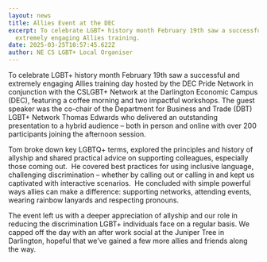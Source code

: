 ```yaml
---
layout: news
title: Allies Event at the DEC
excerpt: To celebrate LGBT+ history month February 19th saw a successful and
  extremely engaging Allies training.
date: 2025-03-25T10:57:45.622Z
author: NE CS LGBT+ Local Organiser
---
```

To celebrate LGBT+ history month February 19th saw a successful and extremely engaging Allies training day hosted by the DEC Pride Network in conjunction with the CSLGBT+ Network at the Darlington Economic Campus (DEC), featuring a coffee morning and two impactful workshops. The guest speaker was the co-chair of the Department for Business and Trade (DBT) LGBT+ Network Thomas Edwards who delivered an outstanding presentation to a hybrid audience – both in person and online with over 200 participants joining the afternoon session.

Tom broke down key LGBTQ+ terms, explored the principles and history of allyship and shared practical advice on supporting colleagues, especially those coming out.  He covered best practices for using inclusive language, challenging discrimination – whether by calling out or calling in and kept us captivated with interactive scenarios.  He concluded with simple powerful ways allies can make a difference: supporting networks, attending events, wearing rainbow lanyards and respecting pronouns.

The event left us with a deeper appreciation of allyship and our role in reducing the discrimination LGBT+ individuals face on a regular basis. We capped off the day with an after work social at the Juniper Tree in Darlington, hopeful that we’ve gained a few more allies and friends along the way.
